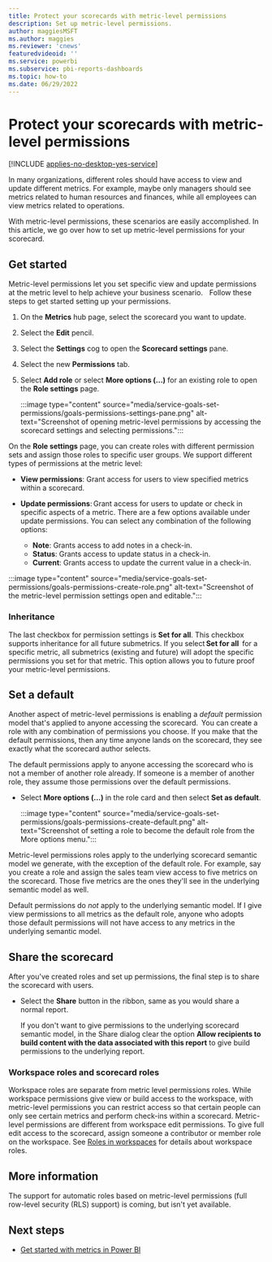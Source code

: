 ```yaml
---
title: Protect your scorecards with metric-level permissions
description: Set up metric-level permissions.
author: maggiesMSFT
ms.author: maggies
ms.reviewer: 'cnews'
featuredvideoid: ''
ms.service: powerbi
ms.subservice: pbi-reports-dashboards
ms.topic: how-to
ms.date: 06/29/2022
---
```

# Protect your scorecards with metric-level permissions

[!INCLUDE [applies-no-desktop-yes-service](../includes/applies-no-desktop-yes-service.md)]

In many organizations, different roles should have access to view and update different metrics. For example, maybe only managers should see metrics related to human resources and finances, while all employees can view metrics related to operations.  
 
With metric-level permissions, these scenarios are easily accomplished.  In this article, we go over how to set up metric-level permissions for your scorecard.

## Get started 

Metric-level permissions let you set specific view and update permissions at the metric level to help achieve your business scenario.  
  
Follow these steps to get started setting up your permissions.

1.	On the **Metrics** hub page, select the scorecard you want to update.
2.	Select the **Edit** pencil.
3.	Select the **Settings** cog to open the **Scorecard settings** pane. 
4.	Select the new **Permissions** tab. 
5.	Select **Add role** or select **More options (...)** for an existing role to open the  **Role settings** page.

    :::image type="content" source="media/service-goals-set-permissions/goals-permissions-settings-pane.png" alt-text="Screenshot of opening metric-level permissions by accessing the scorecard settings and selecting permissions.":::

On the **Role settings** page, you  can create roles with different permission sets and assign those roles to specific user groups. We support different types of permissions at the metric level:

- **View permissions**: Grant access for users to view specified metrics within a scorecard.
- **Update permissions**: Grant access for users to update or check in specific aspects of a metric. There are a few options available under update permissions. You can select any combination of the following options:

    - **Note**: Grants access to add notes in a check-in.
    - **Status**: Grants access to update status in a check-in.
    - **Current**: Grants access to update the current value in a check-in.

:::image type="content" source="media/service-goals-set-permissions/goals-permissions-create-role.png" alt-text="Screenshot of the metric-level permission settings open and editable.":::

### Inheritance 

The last checkbox for permission settings is **Set for all**.  This checkbox supports inheritance for all future submetrics.  If you select **Set for all**  for a specific metric, all submetrics (existing and future) will adopt the specific permissions you set for that metric.  This option allows you to future proof your metric-level permissions.

## Set a default

Another aspect of metric-level permissions is enabling a *default* permission model that's applied to anyone accessing the scorecard.  You can create a role with any combination of permissions you choose. If you make that the default permissions, then any time anyone lands on the scorecard, they see exactly what the scorecard author selects.    

The default permissions apply to anyone accessing the scorecard who is not a member of another role already.  If someone is a member of another role, they assume those permissions over the default permissions. 

- Select **More options (...)** in the role card and then select **Set as default**.

    :::image type="content" source="media/service-goals-set-permissions/goals-permissions-create-default.png" alt-text="Screenshot of setting a role to become the default role from the More options menu.":::

Metric-level permissions roles apply to the underlying scorecard semantic model we generate, with the exception of the default role. For example, say you create a role and assign the sales team view access to five metrics on the scorecard. Those five metrics are the ones they'll see in the underlying semantic model as well. 

Default permissions do *not* apply to the underlying semantic model. If I give view permissions to all metrics as the default role, anyone who adopts those default permissions will not have access to any metrics in the underlying semantic model.

## Share the scorecard

After you've created roles and set up permissions, the final step is to share the scorecard with users.  

- Select the **Share** button in the ribbon, same as you would share a normal report.  

    If you don't want to give permissions to the underlying scorecard semantic model, in the Share dialog clear the option **Allow recipients to build content with the data associated with this report** to give build permissions to the underlying report.

### Workspace roles and scorecard roles

Workspace roles are separate from metric level permissions roles.  While workspace permissions give view or build access to the workspace, with metric-level permissions you can restrict access so that certain people can only see certain metrics and perform check-ins within a scorecard. Metric-level permissions are different from workspace edit permissions. To give full edit access to the scorecard, assign someone a contributor or member role on the workspace. See [Roles in workspaces](../collaborate-share/service-roles-new-workspaces.md) for details about workspace roles.

## More information

The support for automatic roles based on metric-level permissions (full row-level security (RLS) support) is coming, but isn't yet available.

## Next steps

- [Get started with metrics in Power BI](service-goals-introduction.md)
